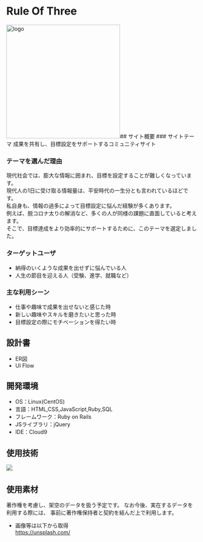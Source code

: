 # Rule Of Three
<img width="300" alt="logo" src="https://github.com/kamasuJL/rule-of-three/assets/156296235/0ed96778-f656-429d-ba72-92f1354102bc">  
​  
## サイト概要
### サイトテーマ
成果を共有し、目標設定をサポートするコミュニティサイト

### テーマを選んだ理由
現代社会では、膨大な情報に囲まれ、目標を設定することが難しくなっています。  
現代人の1日に受け取る情報量は、平安時代の一生分とも言われているほどです。  
私自身も、情報の過多によって目標設定に悩んだ経験が多くあります。  
例えば、脱コロナ太りの解消など、多くの人が同様の課題に直面していると考えます。  
そこで、目標達成をより効率的にサポートするために、このテーマを選定しました。

### ターゲットユーザ
- 納得のいくような成果を出せずに悩んでいる人
- 人生の節目を迎える人（受験、進学、就職など）
​
### 主な利用シーン
- 仕事や趣味で成果を出せないと感じた時
- 新しい趣味やスキルを磨きたいと思った時
- 目標設定の際にモチベーションを得たい時
​
## 設計書
- ER図
- UI Flow
​
## 開発環境
- OS：Linux(CentOS)
- 言語：HTML,CSS,JavaScript,Ruby,SQL
- フレームワーク：Ruby on Rails
- JSライブラリ：jQuery
- IDE：Cloud9

## 使用技術
[![](https://img.shields.io/badge/Ruby-CC342D?style=flat&logo=ruby&logoColor=white)](https://www.ruby-lang.org/)
​
## 使用素材
著作権を考慮し、架空のデータを扱う予定です。
なお今後、実在するデータを利用する際には、
事前に著作権保持者と契約を結んだ上で利用します。
<!--- 外部サービスの画像素材・音声素材を使用した場合は、必ずサービス名とURLを明記してください。-->
- 画像等は以下から取得  
https://unsplash.com/
<!--- アプリケーションの実装に使用したgem/bootstrapのリファレンスなどの記載は不要です。-->
